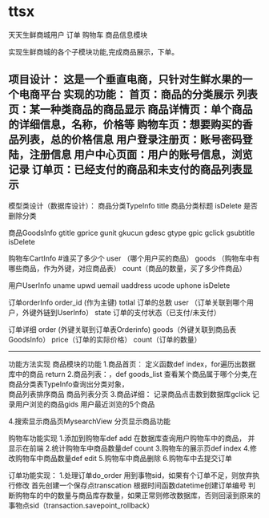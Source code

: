 # ttsx
天天生鲜商城用户 订单 购物车 商品信息模块

实现生鲜商城的各个子模块功能,完成商品展示，下单。

项目设计：
这是一个垂直电商，只针对生鲜水果的一个电商平台
实现的功能：
首页：商品的分类展示
列表页：某一种类商品的商品显示
商品详情页：单个商品的详细信息，名称，价格等
购物车页：想要购买的香品列表，总的价格信息
用户登录注册页：账号密码登陆，注册信息
用户中心页面：用户的账号信息，浏览记录
订单页：已经支付的商品和未支付的商品列表显示
---------------------------------------------
模型类设计（数据库设计）：
商品分类TypeInfo
title    商品分类标题
isDelete  是否删除分类

商品GoodsInfo
gtitle
gprice
gunit
gkucun
gdesc
gtype
gpic
gclick
gsubtitle
isDelete

购物车CartInfo
#谁买了多少个
user （哪个用户买的商品）
goods （购物车中有哪些商品，作为外键，对应商品表）
count（商品的数量，买了多少件商品）

用户UserInfo
uname
upwd
uemail
uaddress
ucode
uphone
isDelete

订单orderInfo
order_id (作为主键)
totlal 订单的总数
user （订单关联到哪个用户，外键外链到UserInfo）
state  订单的支付状态（已支付/未支付）

订单详细
order (外键关联到订单表Orderinfo)
goods（外键关联到商品表GoodsInfo）
price（订单的实际价格）
count（订单的数量）

-------------------------------------
功能方法实现
商品模块的功能
   1.商品首页： 定义函数def index，for遍历出数据库中的商品 return
   2.商品列表：，def goods_list
查看某个商品属于哪个分类,在商品分类表TypeInfo查询出分类对象，  
 商品列表排序商品
 商品列表分页
   3.商品详细：
记录商品点击数到数据库gclick
记录用户浏览的商品gids
用户最近浏览的5个商品

   4.搜索显示商品页MysearchView
分页显示商品功能


购物车功能实现
1.添加到购物车def add
在数据库查询用户购物车中的商品， 并显示在前端
2.统计购物车中商品数量def count
3.购物车的展示页def index
4.修改购物车中商品数量def edit
5.购物车中商品删除
6.购物车中去提交订单

订单功能实现：
1.处理订单do_order
用到事物sid，如果有个订单不足，则放弃执行修改
首先创建一个保存点transcation
根据时间函数datetime创建订单编号
判断购物车的中的数量与商品库存数量，如果正常则修改数据库，否则回滚到原来的事物点sid（transaction.savepoint_rollback）


